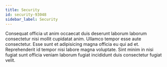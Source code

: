 ```yaml
---
title: Security
id: security-93048
sidebar_label: Security
---
```


Consequat officia ut anim occaecat duis deserunt laborum laborum consectetur nisi mollit cupidatat anim. Ullamco tempor esse aute consectetur. Esse sunt et adipisicing magna officia eu qui ad et. Reprehenderit id tempor nisi labore magna voluptate. Sint minim in nisi fugiat sunt officia veniam laborum fugiat incididunt duis consectetur fugiat velit.

